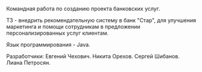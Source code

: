 Командная работа по созданию проекта банковских услуг.

ТЗ - внедрить рекомендательную систему в банк "Стар", для улучшения маркетинга и 
помощи сотрудникам в предложении персонализированных услуг клиентам.

Язык программирования - Java.

Разработчики:
Евгений Чехович.
Никита Орехов.
Сергей Шибанов.
Лиана Петросян.